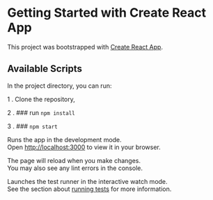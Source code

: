 # Getting Started with Create React App

This project was bootstrapped with [Create React App](https://github.com/facebook/create-react-app).

## Available Scripts

In the project directory, you can run:

1 . Clone the repository,

2 . ### run `npm install`

3 . ### `npm start`

Runs the app in the development mode.\
Open [http://localhost:3000](http://localhost:3000) to view it in your browser.

The page will reload when you make changes.\
You may also see any lint errors in the console.

Launches the test runner in the interactive watch mode.\
See the section about [running tests](https://facebook.github.io/create-react-app/docs/running-tests) for more information.
